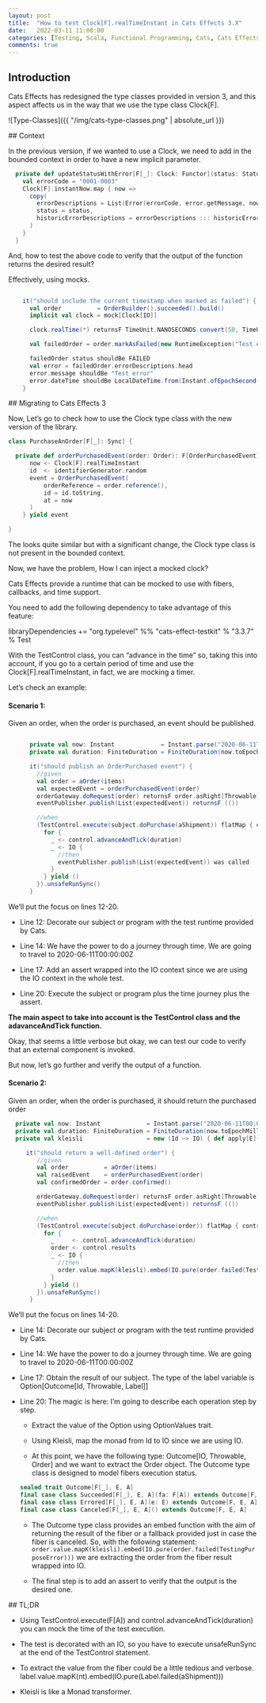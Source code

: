 ```yaml
---
layout: post
title:  "How to test Clock[F].realTimeInstant in Cats Effects 3.X"
date:   2022-03-11 11:00:00
categories: [Testing, Scala, Functional Programming, Cats, Cats Effects]
comments: true
---
```


## Introduction

Cats Effects has redesigned the type classes provided in version 3, and this aspect affects us in the way that we use the type class Clock[F].

![Type-Classes]({{ "/img/cats-type-classes.png" | absolute_url }})

## Context

In the previous version, if we wanted to use a Clock, we need to add in the bounded context in order to have a new implicit parameter. 
```scala
  private def updateStatusWithError[F[_]: Clock: Functor](status: Status, error: Throwable): F[Order] = {
    val errorCode = "0001-0003"
    Clock[F].instantNow.map { now =>
      copy(
        errorDescriptions = List(Error(errorCode, error.getMessage, now)),
        status = status,
        historicErrorDescriptions = errorDescriptions ::: historicErrorDescriptions
      )
    }
  }
```  

And, how to test the above code to verify that the output of the function returns the desired result?

Effectively, using mocks.

```scala

    it("should include the current timestamp when marked as failed") {
      val order          = OrderBuilder().succeeded().build()
      implicit val clock = mock[Clock[IO]]

      clock.realTime(*) returnsF TimeUnit.NANOSECONDS.convert(50, TimeUnit.SECONDS)

      val failedOrder = order.markAsFailed(new RuntimeException("Test error")).unsafeRunSync()

      failedOrder.status shouldBe FAILED
      val error = failedOrder.errorDescriptions.head
      error.message shouldBe "Test error"
      error.dateTime shouldBe LocalDateTime.from(Instant.ofEpochSecond(50).atZone(ZoneId.systemDefault()))
    }
```  

## Migrating to Cats Effects 3

Now, Let’s go to check how to use the Clock type class with the new version of the library.

```scala
class PurchaseAnOrder[F[_]: Sync] {  

  private def orderPurchasedEvent(order: Order): F[OrderPurchasedEvent] = for {
      now <- Clock[F].realTimeInstant
      id  <- identifierGenerator.random
      event = OrderPurchasedEvent(
          orderReference = order.reference(),
          id = id.toString,
          at = now
      )
    } yield event

}
```  

The looks quite similar but with a significant change, the Clock type class is not present in the bounded context.

Now, we have the problem, How I can inject a mocked clock?

Cats Effects provide a runtime that can be mocked to use with fibers, callbacks, and time support.

You need to add the following dependency to take advantage of this feature:

libraryDependencies += "org.typelevel" %% "cats-effect-testkit" % "3.3.7" % Test

With the TestControl class, you can “advance in the time” so, taking this into account, if you go to a certain period of time and use the Clock[F].realTimeInstant, in fact, we are mocking a timer.

Let’s check an example:

#### Scenario 1:

Given an order, when the order is purchased, an event should be published.
```scala

      private val now: Instant             = Instant.parse("2020-06-11T00:00:00Z")
      private val duration: FiniteDuration = FiniteDuration(now.toEpochMilli, TimeUnit.MILLISECONDS)

      it("should publish an OrderPurchased event") {
        //given
        val order = aOrder(items)
        val expectedEvent = orderPurchasedEvent(order)
        orderGateway.doRequest(order) returnsF order.asRight[Throwable]
        eventPublisher.publish(List(expectedEvent)) returnsF (())

        //when
        (TestControl.execute(subject.doPurchase(aShipment)) flatMap { control =>
          for {
            _ <- control.advanceAndTick(duration)
            _ <- IO {
              //then
              eventPublisher.publish(List(expectedEvent)) was called
            }
          } yield ()
        }).unsafeRunSync()
      }
```      

We’ll put the focus on lines 12-20.

* Line 12: Decorate our subject or program with the test runtime provided by Cats.

* Line 14: We have the power to do a journey through time. We are going to travel to 2020-06-11T00:00:00Z

* Line 17: Add an assert wrapped into the IO context since we are using the IO context in the whole test.

* Line 20: Execute the subject or program plus the time journey plus the assert.

**The main aspect to take into account is the TestControl class and the adavanceAndTick function.**

Okay, that seems a little verbose but okay, we can test our code to verify that an external component is invoked.

But now, let’s go further and verify the output of a function.

#### Scenario 2:

Given an order, when the order is purchased, it should return the purchased order

```scala
  private val now: Instant             = Instant.parse("2020-06-11T00:00:00Z")
  private val duration: FiniteDuration = FiniteDuration(now.toEpochMilli, TimeUnit.MILLISECONDS)
  private val kleisli                  = new (Id ~> IO) { def apply[E](e: E): IO[E] = IO.pure(e) }     

     it("should return a well-defined order") {
        //given
        val order          = aOrder(items)
        val raisedEvent    = orderPurchasedEvent(order)
        val confirmedOrder = order.confirmed()

        orderGateway.doRequest(order) returnsF order.asRight[Throwable]
        eventPublisher.publish(List(expectedEvent)) returnsF (())

        //when
        (TestControl.execute(subject.doPurchase(order)) flatMap { control =>
          for {
            _     <- control.advanceAndTick(duration)
            order <- control.results
            _ <- IO {
              //then
              order.value.mapK(kleisli).embed(IO.pure(order.failed(TestingPurposeError))) shouldBe confirmedOrder.pure[IO]
            }
          } yield ()
        }).unsafeRunSync()
      }
```

We’ll put the focus on lines 14-20.

* Line 14: Decorate our subject or program with the test runtime provided by Cats.

* Line 14: We have the power to do a journey through time. We are going to travel to 2020-06-11T00:00:00Z

* Line 17: Obtain the result of our subject. The type of the label variable is Option[Outcome[Id, Throwable, Label]]

* Line 20: The magic is here: I’m going to describe each operation step by step.

    - Extract the value of the Option using OptionValues trait.

    - Using Kleisli, map the monad from Id to IO since we are using IO.

    - At this point, we have the following type: Outcome[IO, Throwable, Order] and we want to extract the Order object. The Outcome type class is designed to model fibers execution status.

    ```scala
    sealed trait Outcome[F[_], E, A]
    final case class Succeeded[F[_], E, A](fa: F[A]) extends Outcome[F, E, A]
    final case class Errored[F[_], E, A](e: E) extends Outcome[F, E, A]
    final case class Canceled[F[_], E, A]() extends Outcome[F, E, A]
    ```

    - The Outcome type class provides an embed function with the aim of returning the result of the fiber or a fallback provided just in case the fiber is canceled. So, with the following statement: `order.value.mapK(kleisli).embed(IO.pure(order.failed(TestingPurposeError)))` we are extracting the order from the fiber result wrapped into IO.

    - The final step is to add an assert to verify that the output is the desired one.

## TL;DR

- Using TestControl.execute(F[A]) and control.advanceAndTick(duration) you can mock the time of the test execution.

- The test is decorated with an IO, so you have to execute unsafeRunSync at the end of the TestControl statement.

- To extract the value from the fiber could be a little tedious and verbose. label.value.mapK(nt).embed(IO.pure(Label.failed(aShipment)))

- Kleisli is like a Monad transformer.